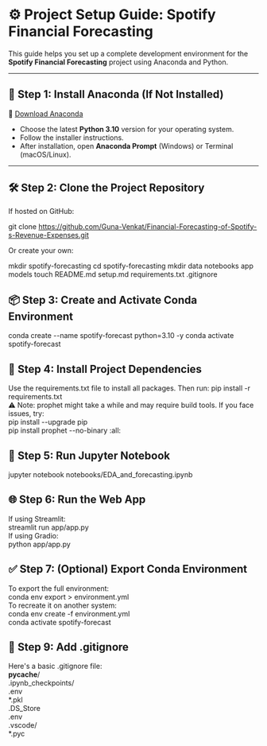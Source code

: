 # ⚙️ Project Setup Guide: Spotify Financial Forecasting

This guide helps you set up a complete development environment for the **Spotify Financial Forecasting** project using Anaconda and Python.

---

## 🧰 Step 1: Install Anaconda (If Not Installed)

🔗 [Download Anaconda](https://www.anaconda.com/products/distribution)

- Choose the latest **Python 3.10** version for your operating system.
- Follow the installer instructions.
- After installation, open **Anaconda Prompt** (Windows) or Terminal (macOS/Linux).

---

## 🛠️ Step 2: Clone the Project Repository

If hosted on GitHub:

git clone https://github.com/Guna-Venkat/Financial-Forecasting-of-Spotify-s-Revenue-Expenses.git

Or create your own:

mkdir spotify-forecasting
cd spotify-forecasting
mkdir data notebooks app models
touch README.md setup.md requirements.txt .gitignore

## 📦 Step 3: Create and Activate Conda Environment
conda create --name spotify-forecast python=3.10 -y
conda activate spotify-forecast

## 📜 Step 4: Install Project Dependencies
Use the requirements.txt file to install all packages.
Then run:
pip install -r requirements.txt   
⚠️ Note: prophet might take a while and may require build tools. If you face issues, try:  
pip install --upgrade pip  
pip install prophet --no-binary :all:  

## 🚀 Step 5: Run Jupyter Notebook
jupyter notebook notebooks/EDA_and_forecasting.ipynb
## 🌐 Step 6: Run the Web App
If using Streamlit:  
streamlit run app/app.py  
If using Gradio:  
python app/app.py  
## ✅ Step 7: (Optional) Export Conda Environment
To export the full environment:  
conda env export > environment.yml  
To recreate it on another system:  
conda env create -f environment.yml  
conda activate spotify-forecast  
## 🧹 Step 9: Add .gitignore  
Here's a basic .gitignore file:  
__pycache__/  
.ipynb_checkpoints/  
.env  
*.pkl  
.DS_Store  
.env  
.vscode/  
*.pyc  
